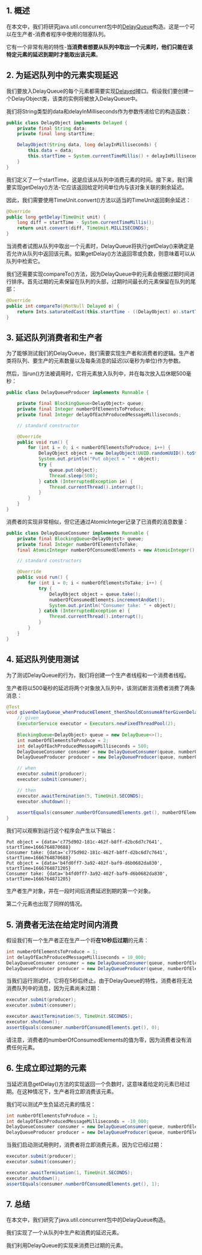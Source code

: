 ## 1. 概述

在本文中，我们将研究java.util.concurrent包中的[DelayQueue](https://docs.oracle.com/en/java/javase/11/docs/api/java.base/java/util/concurrent/DelayQueue.html)构造。这是一个可以在生产者-消费者程序中使用的阻塞队列。

它有一个非常有用的特性-**当消费者想要从队列中取出一个元素时，他们只能在该特定元素的延迟到期时才能取出该元素**。

## 2. 为延迟队列中的元素实现延迟

我们要放入DelayQueue的每个元素都需要实现[Delayed](https://docs.oracle.com/en/java/javase/11/docs/api/java.base/java/util/concurrent/Delayed.html)接口。假设我们要创建一个DelayObject类，该类的实例将被放入DelayQueue中。

我们将String类型的data和delayInMilliseconds作为参数传递给它的构造函数：

```java
public class DelayObject implements Delayed {
    private final String data;
    private final long startTime;

    DelayObject(String data, long delayInMilliseconds) {
        this.data = data;
        this.startTime = System.currentTimeMillis() + delayInMilliseconds;
    }
}
```

我们定义了一个startTime，这是应该从队列中消费元素的时间。接下来，我们需要实现getDelay()方法-它应该返回给定时间单位内与该对象关联的剩余延迟。

因此，我们需要使用TimeUnit.convert()方法以适当的TimeUnit返回剩余延迟：

```java
@Override
public long getDelay(TimeUnit unit) {
    long diff = startTime - System.currentTimeMillis();
    return unit.convert(diff, TimeUnit.MILLISECONDS);
}
```

当消费者试图从队列中取出一个元素时，DelayQueue将执行getDelay()来确定是否允许从队列中返回该元素。如果getDelay()方法返回零或负数，则意味着可以从队列中检索它。

我们还需要实现compareTo()方法，因为DelayQueue中的元素会根据过期时间进行排序。首先过期的元素保留在队列的头部，过期时间最长的元素保留在队列的尾部：

```java
@Override
public int compareTo(@NotNull Delayed o) {
    return Ints.saturatedCast(this.startTime - ((DelayObject) o).startTime);
}
```

## 3. 延迟队列消费者和生产者

为了能够测试我们的DelayQueue，我们需要实现生产者和消费者的逻辑。生产者类将队列、要生产的元素数量以及每条消息的延迟(以毫秒为单位)作为参数。

然后，当run()方法被调用时，它将元素放入队列中，并在每次放入后休眠500毫秒：

```java
public class DelayQueueProducer implements Runnable {

    private final BlockingQueue<DelayObject> queue;
    private final Integer numberOfElementsToProduce;
    private final Integer delayOfEachProducedMessageMilliseconds;

    // standard constructor

    @Override
    public void run() {
        for (int i = 0; i < numberOfElementsToProduce; i++) {
            DelayObject object = new DelayObject(UUID.randomUUID().toString(), delayOfEachProducedMessageMilliseconds);
            System.out.println("Put object = " + object);
            try {
                queue.put(object);
                Thread.sleep(500);
            } catch (InterruptedException ie) {
                Thread.currentThread().interrupt();
            }
        }
    }
}
```

消费者的实现非常相似，但它还通过AtomicInteger记录了已消费的消息数量：

```java
public class DelayQueueConsumer implements Runnable {
    private final BlockingQueue<DelayObject> queue;
    private final Integer numberOfElementsToTake;
    final AtomicInteger numberOfConsumedElements = new AtomicInteger();

    // standard constructors

    @Override
    public void run() {
        for (int i = 0; i < numberOfElementsToTake; i++) {
            try {
                DelayObject object = queue.take();
                numberOfConsumedElements.incrementAndGet();
                System.out.println("Consumer take: " + object);
            } catch (InterruptedException e) {
                Thread.currentThread().interrupt();
            }
        }
    }
}
```

## 4. 延迟队列使用测试

为了测试DelayQueue的行为，我们将创建一个生产者线程和一个消费者线程。

生产者将以500毫秒的延迟将两个对象放入队列中，该测试断言消费者消费了两条消息：

```java
@Test
void givenDelayQueue_whenProduceElement_thenShouldConsumeAfterGivenDelay() throws InterruptedException {
    // given
    ExecutorService executor = Executors.newFixedThreadPool(2);
    
    BlockingQueue<DelayObject> queue = new DelayQueue<>();
    int numberOfElementsToProduce = 2;
    int delayOfEachProducedMessageMilliseconds = 500;
    DelayQueueConsumer consumer = new DelayQueueConsumer(queue, numberOfElementsToProduce);
    DelayQueueProducer producer = new DelayQueueProducer(queue, numberOfElementsToProduce, delayOfEachProducedMessageMilliseconds);

    // when
    executor.submit(producer);
    executor.submit(consumer);

    // then
    executor.awaitTermination(5, TimeUnit.SECONDS);
    executor.shutdown();
    
    assertEquals(consumer.numberOfConsumedElements.get(), numberOfElementsToProduce);
}
```

我们可以观察到运行这个程序会产生以下输出：

```shell
Put object = {data='c775d902-181c-462f-b8ff-d2bc6d7c7641', startTime=1666764870688}
Consumer take: {data='c775d902-181c-462f-b8ff-d2bc6d7c7641', startTime=1666764870688}
Put object = {data='b4fd0ff7-3a92-402f-baf9-d6b0682da830', startTime=1666764871205}
Consumer take: {data='b4fd0ff7-3a92-402f-baf9-d6b0682da830', startTime=1666764871205}
```

生产者生产对象，并在一段时间后消费延迟到期的第一个对象。

第二个元素也出现了同样的情况。

## 5. 消费者无法在给定时间内消费

假设我们有一个生产者正在生产一个将**在10秒后过期**的元素：

```java
int numberOfElementsToProduce = 1;
int delayOfEachProducedMessageMilliseconds = 10_000;
DelayQueueConsumer consumer = new DelayQueueConsumer(queue, numberOfElementsToProduce);
DelayQueueProducer producer = new DelayQueueProducer(queue, numberOfElementsToProduce, delayOfEachProducedMessageMilliseconds);
```

当我们运行测试时，它将在5秒后终止。由于DelayQueue的特性，消费者将无法消费队列中的消息，因为元素尚未过期：

```java
executor.submit(producer);
executor.submit(consumer);

executor.awaitTermination(5, TimeUnit.SECONDS);
executor.shutdown();
assertEquals(consumer.numberOfConsumedElements.get(), 0);
```

请注意，消费者的numberOfConsumedElements的值为零，因为消费者没有消费任何元素。

## 6. 生成立即过期的元素

当延迟消息getDelay()方法的实现返回一个负数时，这意味着给定的元素已经过期。在这种情况下，生产者将立即消费该元素。

我们可以测试产生负延迟元素的情况：

```java
int numberOfElementsToProduce = 1;
int delayOfEachProducedMessageMilliseconds = -10_000;
DelayQueueConsumer consumer = new DelayQueueConsumer(queue, numberOfElementsToProduce);
DelayQueueProducer producer = new DelayQueueProducer(queue, numberOfElementsToProduce, delayOfEachProducedMessageMilliseconds);
```

当我们启动测试用例时，消费者将立即消费元素，因为它已经过期：

```java
executor.submit(producer);
executor.submit(consumer);

executor.awaitTermination(1, TimeUnit.SECONDS);
executor.shutdown();
assertEquals(consumer.numberOfConsumedElements.get(), 1);
```

## 7. 总结

在本文中，我们研究了java.util.concurrent包中的DelayQueue构造。

我们实现了一个从队列中生产和消费的延迟元素。

我们利用DelayQueue的实现来消费已过期的元素。